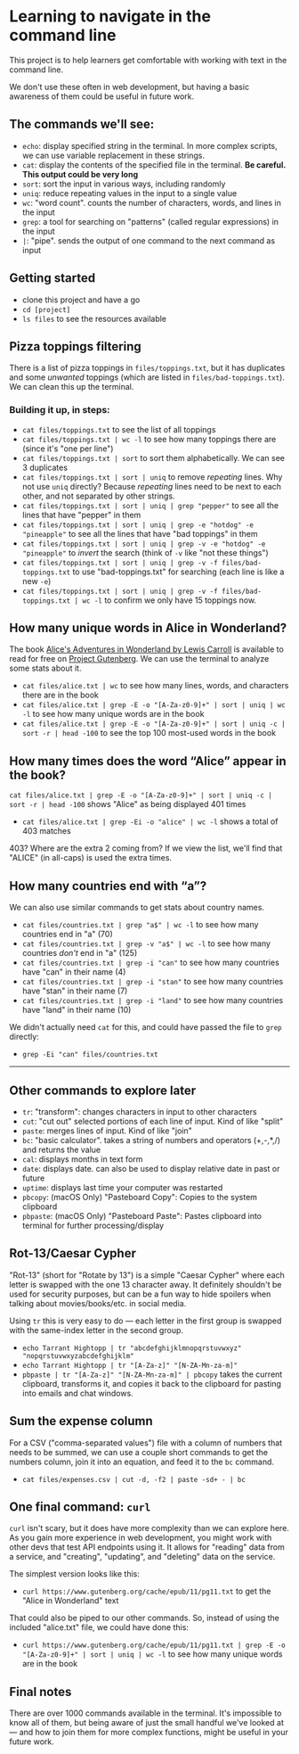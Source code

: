 # Learning to navigate in the command line

This project is to help learners get comfortable with working with text in the command line.

We don't use these often in web development, but having a basic awareness of them could be useful in future work.

## The commands we'll see:

- `echo`: display specified string in the terminal. In more complex scripts, we can use variable replacement in these strings.
- `cat`: display the contents of the specified file in the terminal. **Be careful. This output could be very long**
- `sort`: sort the input in various ways, including randomly
- `uniq`: reduce repeating values in the input to a single value
- `wc`: "word count". counts the number of characters, words, and lines in the input
- `grep`: a tool for searching on "patterns" (called regular expressions) in the input
- `|`: "pipe". sends the output of one command to the next command as input

## Getting started

- clone this project and have a go
- `cd [project]`
- `ls files` to see the resources available

## Pizza toppings filtering

There is a list of pizza toppings in `files/toppings.txt`, but it has duplicates and some _unwanted_ toppings (which are listed in `files/bad-toppings.txt`). We can clean this up the terminal.

### Building it up, in steps:

- `cat files/toppings.txt` to see the list of all toppings
- `cat files/toppings.txt | wc -l` to see how many toppings there are (since it's "one per line")
- `cat files/toppings.txt | sort` to sort them alphabetically. We can see 3 duplicates
- `cat files/toppings.txt | sort | uniq` to remove _repeating_ lines. Why not use `uniq` directly? Because _repeating_ lines need to be next to each other, and not separated by other strings.
- `cat files/toppings.txt | sort | uniq | grep "pepper"` to see all the lines that have "pepper" in them
- `cat files/toppings.txt | sort | uniq | grep -e "hotdog" -e "pineapple"` to see all the lines that have "bad toppings" in them
- `cat files/toppings.txt | sort | uniq | grep -v -e "hotdog" -e "pineapple"` to _invert_ the search (think of `-v` like "not these things")
- `cat files/toppings.txt | sort | uniq | grep -v -f files/bad-toppings.txt` to use "bad-toppings.txt" for searching (each line is like a new `-e`)
- `cat files/toppings.txt | sort | uniq | grep -v -f files/bad-toppings.txt | wc -l` to confirm we only have 15 toppings now.

## How many unique words in Alice in Wonderland?

The book [Alice's Adventures in Wonderland by Lewis Carroll](https://www.gutenberg.org/ebooks/11) is available to read for free on [Project Gutenberg](https://www.gutenberg.org). We can use the terminal to analyze some stats about it.

- `cat files/alice.txt | wc` to see how many lines, words, and characters there are in the book
- `cat files/alice.txt | grep -E -o "[A-Za-z0-9]+" | sort | uniq | wc -l` to see how many unique words are in the book
- `cat files/alice.txt | grep -E -o "[A-Za-z0-9]+" | sort | uniq -c | sort -r | head -100` to see the top 100 most-used words in the book

## How many times does the word “Alice” appear in the book?

`cat files/alice.txt | grep -E -o "[A-Za-z0-9]+" | sort | uniq -c | sort -r | head -100` shows "Alice" as being displayed 401 times

- `cat files/alice.txt | grep -Ei -o "alice" | wc -l` shows a total of 403 matches

403? Where are the extra 2 coming from? If we view the list, we'll find that "ALICE" (in all-caps) is used the extra times.

## How many countries end with “a”?

We can also use similar commands to get stats about country names.

- `cat files/countries.txt | grep "a$" | wc -l` to see how many countries end in "a" (70)
- `cat files/countries.txt | grep -v "a$" | wc -l` to see how many countries _don't_ end in "a" (125)
- `cat files/countries.txt | grep -i "can"` to see how many countries have "can" in their name (4)
- `cat files/countries.txt | grep -i "stan"` to see how many countries have "stan" in their name (7)
- `cat files/countries.txt | grep -i "land"` to see how many countries have "land" in their name (10)

We didn't actually need `cat` for this, and could have passed the file to `grep` directly:

- `grep -Ei "can" files/countries.txt`

---

## Other commands to explore later

- `tr`: "transform": changes characters in input to other characters
- `cut`: "cut out" selected portions of each line of input. Kind of like "split"
- `paste`: merges lines of input. Kind of like "join"
- `bc`: "basic calculator". takes a string of numbers and operators (+,-,\*,/) and returns the value
- `cal`: displays months in text form
- `date`: displays date. can also be used to display relative date in past or future
- `uptime`: displays last time your computer was restarted
- `pbcopy`: (macOS Only) "Pasteboard Copy": Copies to the system clipboard
- `pbpaste`: (macOS Only) "Pasteboard Paste": Pastes clipboard into terminal for further processing/display

## Rot-13/Caesar Cypher

"Rot-13" (short for "Rotate by 13") is a simple "Caesar Cypher" where each letter is swapped with the one 13 character away. It definitely shouldn't be used for security purposes, but can be a fun way to hide spoilers when talking about movies/books/etc. in social media.

Using `tr` this is very easy to do — each letter in the first group is swapped with the same-index letter in the second group.

- `echo Tarrant Hightopp | tr "abcdefghijklmnopqrstuvwxyz" "nopqrstuvwxyzabcdefghijklm"`
- `echo Tarrant Hightopp | tr "[A-Za-z]" "[N-ZA-Mn-za-m]"`
- `pbpaste | tr "[A-Za-z]" "[N-ZA-Mn-za-m]" | pbcopy` takes the current clipboard, transforms it, and copies it back to the clipboard for pasting into emails and chat windows.

## Sum the expense column

For a CSV ("comma-separated values") file with a column of numbers that needs to be summed, we can use a couple short commands to get the numbers column, join it into an equation, and feed it to the `bc` command.

- `cat files/expenses.csv | cut -d, -f2 | paste -sd+ - | bc`

## One final command: `curl`

`curl` isn't scary, but it does have more complexity than we can explore here. As you gain more experience in web development, you might work with other devs that test API endpoints using it. It allows for "reading" data from a service, and "creating", "updating", and "deleting" data on the service.

The simplest version looks like this:

- `curl https://www.gutenberg.org/cache/epub/11/pg11.txt` to get the "Alice in Wonderland" text

That could also be piped to our other commands. So, instead of using the included "alice.txt" file, we could have done this:

- `curl https://www.gutenberg.org/cache/epub/11/pg11.txt | grep -E -o "[A-Za-z0-9]+" | sort | uniq | wc -l` to see how many unique words are in the book

## Final notes

There are over 1000 commands available in the terminal. It's impossible to know all of them, but being aware of just the small handful we've looked at — and how to join them for more complex functions, might be useful in your future work.

